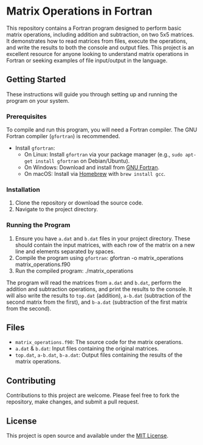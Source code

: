 # Matrix Operations in Fortran

This repository contains a Fortran program designed to perform basic matrix operations, including addition and subtraction, on two 5x5 matrices. It demonstrates how to read matrices from files, execute the operations, and write the results to both the console and output files. This project is an excellent resource for anyone looking to understand matrix operations in Fortran or seeking examples of file input/output in the language.

## Getting Started

These instructions will guide you through setting up and running the program on your system.

### Prerequisites

To compile and run this program, you will need a Fortran compiler. The GNU Fortran compiler (`gfortran`) is recommended.

- Install `gfortran`:
  - On Linux: Install `gfortran` via your package manager (e.g., `sudo apt-get install gfortran` on Debian/Ubuntu).
  - On Windows: Download and install from [GNU Fortran](https://gcc.gnu.org/wiki/GFortranBinaries).
  - On macOS: Install via [Homebrew](https://brew.sh/) with `brew install gcc`.

### Installation

1. Clone the repository or download the source code.
2. Navigate to the project directory.

### Running the Program

1. Ensure you have `a.dat` and `b.dat` files in your project directory. These should contain the input matrices, with each row of the matrix on a new line and elements separated by spaces.
2. Compile the program using `gfortran`: gfortran -o matrix_operations matrix_operations.f90
3. Run the compiled program: ./matrix_operations

The program will read the matrices from `a.dat` and `b.dat`, perform the addition and subtraction operations, and print the results to the console. It will also write the results to `top.dat` (addition), `a-b.dat` (subtraction of the second matrix from the first), and `b-a.dat` (subtraction of the first matrix from the second).

## Files

- `matrix_operations.f90`: The source code for the matrix operations.
- `a.dat` & `b.dat`: Input files containing the original matrices.
- `top.dat`, `a-b.dat`, `b-a.dat`: Output files containing the results of the matrix operations.

## Contributing

Contributions to this project are welcome. Please feel free to fork the repository, make changes, and submit a pull request.

## License

This project is open source and available under the [MIT License](LICENSE.md).
